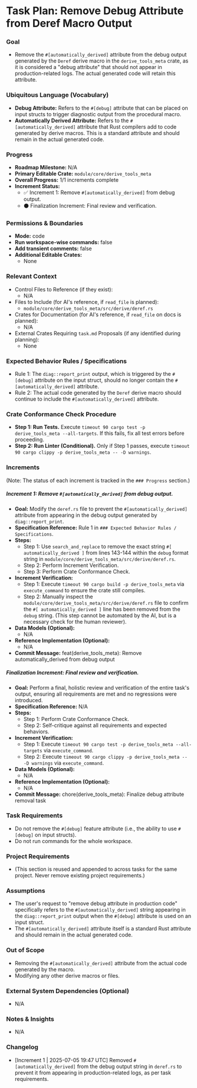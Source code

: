 # Task Plan: Remove Debug Attribute from Deref Macro Output

### Goal
*   Remove the `#[automatically_derived]` attribute from the debug output generated by the `Deref` derive macro in the `derive_tools_meta` crate, as it is considered a "debug attribute" that should not appear in production-related logs. The actual generated code will retain this attribute.

### Ubiquitous Language (Vocabulary)
*   **Debug Attribute:** Refers to the `#[debug]` attribute that can be placed on input structs to trigger diagnostic output from the procedural macro.
*   **Automatically Derived Attribute:** Refers to the `#[automatically_derived]` attribute that Rust compilers add to code generated by derive macros. This is a standard attribute and should remain in the actual generated code.

### Progress
*   **Roadmap Milestone:** N/A
*   **Primary Editable Crate:** `module/core/derive_tools_meta`
*   **Overall Progress:** 1/1 increments complete
*   **Increment Status:**
    *   ✅ Increment 1: Remove `#[automatically_derived]` from debug output.
    *   ⚫ Finalization Increment: Final review and verification.

### Permissions & Boundaries
*   **Mode:** code
*   **Run workspace-wise commands:** false
*   **Add transient comments:** false
*   **Additional Editable Crates:**
    *   None

### Relevant Context
*   Control Files to Reference (if they exist):
    *   N/A
*   Files to Include (for AI's reference, if `read_file` is planned):
    *   `module/core/derive_tools_meta/src/derive/deref.rs`
*   Crates for Documentation (for AI's reference, if `read_file` on docs is planned):
    *   N/A
*   External Crates Requiring `task.md` Proposals (if any identified during planning):
    *   None

### Expected Behavior Rules / Specifications
*   Rule 1: The `diag::report_print` output, which is triggered by the `#[debug]` attribute on the input struct, should no longer contain the `#[automatically_derived]` attribute.
*   Rule 2: The actual code generated by the `Deref` derive macro should continue to include the `#[automatically_derived]` attribute.

### Crate Conformance Check Procedure
*   **Step 1: Run Tests.** Execute `timeout 90 cargo test -p derive_tools_meta --all-targets`. If this fails, fix all test errors before proceeding.
*   **Step 2: Run Linter (Conditional).** Only if Step 1 passes, execute `timeout 90 cargo clippy -p derive_tools_meta -- -D warnings`.

### Increments
(Note: The status of each increment is tracked in the `### Progress` section.)
##### Increment 1: Remove `#[automatically_derived]` from debug output.
*   **Goal:** Modify the `deref.rs` file to prevent the `#[automatically_derived]` attribute from appearing in the debug output generated by `diag::report_print`.
*   **Specification Reference:** Rule 1 in `### Expected Behavior Rules / Specifications`.
*   **Steps:**
    *   Step 1: Use `search_and_replace` to remove the exact string `#[ automatically_derived ]` from lines 143-144 within the `debug` format string in `module/core/derive_tools_meta/src/derive/deref.rs`.
    *   Step 2: Perform Increment Verification.
    *   Step 3: Perform Crate Conformance Check.
*   **Increment Verification:**
    *   Step 1: Execute `timeout 90 cargo build -p derive_tools_meta` via `execute_command` to ensure the crate still compiles.
    *   Step 2: Manually inspect the `module/core/derive_tools_meta/src/derive/deref.rs` file to confirm the `#[ automatically_derived ]` line has been removed from the `debug` string. (This step cannot be automated by the AI, but is a necessary check for the human reviewer).
*   **Data Models (Optional):**
    *   N/A
*   **Reference Implementation (Optional):**
    *   N/A
*   **Commit Message:** feat(derive_tools_meta): Remove automatically_derived from debug output

##### Finalization Increment: Final review and verification.
*   **Goal:** Perform a final, holistic review and verification of the entire task's output, ensuring all requirements are met and no regressions were introduced.
*   **Specification Reference:** N/A
*   **Steps:**
    *   Step 1: Perform Crate Conformance Check.
    *   Step 2: Self-critique against all requirements and expected behaviors.
*   **Increment Verification:**
    *   Step 1: Execute `timeout 90 cargo test -p derive_tools_meta --all-targets` via `execute_command`.
    *   Step 2: Execute `timeout 90 cargo clippy -p derive_tools_meta -- -D warnings` via `execute_command`.
*   **Data Models (Optional):**
    *   N/A
*   **Reference Implementation (Optional):**
    *   N/A
*   **Commit Message:** chore(derive_tools_meta): Finalize debug attribute removal task

### Task Requirements
*   Do not remove the `#[debug]` feature attribute (i.e., the ability to use `#[debug]` on input structs).
*   Do not run commands for the whole workspace.

### Project Requirements
*   (This section is reused and appended to across tasks for the same project. Never remove existing project requirements.)

### Assumptions
*   The user's request to "remove debug attribute in production code" specifically refers to the `#[automatically_derived]` string appearing in the `diag::report_print` output when the `#[debug]` attribute is used on an input struct.
*   The `#[automatically_derived]` attribute itself is a standard Rust attribute and should remain in the actual generated code.

### Out of Scope
*   Removing the `#[automatically_derived]` attribute from the actual code generated by the macro.
*   Modifying any other derive macros or files.

### External System Dependencies (Optional)
*   N/A

### Notes & Insights
*   N/A

### Changelog
* [Increment 1 | 2025-07-05 19:47 UTC] Removed `#[automatically_derived]` from the debug output string in `deref.rs` to prevent it from appearing in production-related logs, as per task requirements.